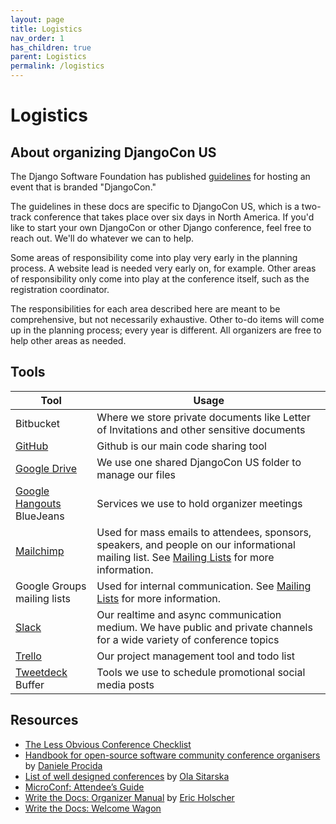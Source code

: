 ```yaml
---
layout: page
title: Logistics
nav_order: 1
has_children: true
parent: Logistics
permalink: /logistics
---
```


# Logistics 

## About organizing DjangoCon US 

The Django Software Foundation has published [guidelines](https://www.djangoproject.com/foundation/conferences/) for hosting an event that is branded "DjangoCon."

The guidelines in these docs are specific to DjangoCon US, which is a two-track conference that takes place over six days in North America. If you'd like to start your own DjangoCon or other Django conference, feel free to reach out. We'll do whatever we can to help. 

Some areas of responsibility come into play very early in the planning process. A website lead is needed very early on, for example. Other areas of responsibility only come into play at the conference itself, such as the registration coordinator.   

The responsibilities for each area described here are meant to be comprehensive, but not necessarily exhaustive. Other to-do items will come up in the planning process; every year is different. All organizers are free to help other areas as needed. 

## Tools 

| Tool | Usage | 
| --- | --- | 
| Bitbucket | Where we store private documents like Letter of Invitations and other sensitive documents | 
| [GitHub](https://github.com/djangocon/) | Github is our main code sharing tool | 
| [Google Drive](https://drive.google.com/) | We use one shared DjangoCon US folder to manage our files | 
| [Google Hangouts](https://hangouts.google.com/)<br />BlueJeans | Services we use to hold organizer meetings | 
| [Mailchimp](https://mailchimp.com/) | Used for mass emails to attendees, sponsors, speakers, and people on our informational mailing list. See [Mailing Lists](docs/communications/mailing_lists.html) for more information. | 
| Google Groups mailing lists | Used for internal communication. See [Mailing Lists](docs/communications/mailing_lists.html) for more information. |
| [Slack](https://slack.com/) | Our realtime and async communication medium. We have public and private channels for a wide variety of conference topics | 
| [Trello](https://trello.com/) | Our project management tool and todo list | 
| [Tweetdeck](https://tweetdeck.twitter.com/) <br /> Buffer | Tools we use to schedule promotional social media posts |

## Resources 

- [The Less Obvious Conference Checklist](https://github.com/mxsasha/lessobviouschecklist)
- [Handbook for open-source software community conference organisers](https://github.com/evildmp/conference-handbook) by [Daniele Procida](https://github.com/evildmp)
- [List of well designed conferences](https://github.com/olasitarska/pretty-conferences) by [Ola Sitarska](https://github.com/olasitarska/pretty-conferences)
- [MicroConf: Attendee’s Guide](http://doubleyouraudience.com/microconf-guide/)
- [Write the Docs: Organizer Manual](https://organizer-manual.readthedocs.io/en/latest/) by [Eric Holscher](https://github.com/ericholscher)
- [Write the Docs: Welcome Wagon](http://www.writethedocs.org/conf/na/2016/welcome-wagon/)